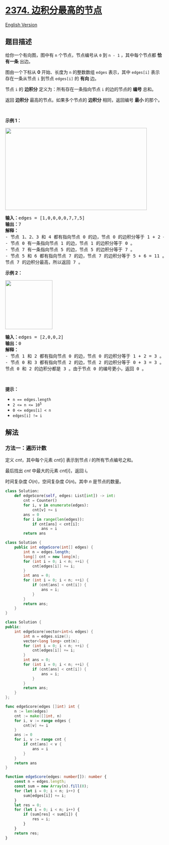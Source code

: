 # [2374. 边积分最高的节点](https://leetcode.cn/problems/node-with-highest-edge-score)

[English Version](/solution/2300-2399/2374.Node%20With%20Highest%20Edge%20Score/README_EN.md)

<!-- tags:图,哈希表 -->

## 题目描述

<!-- 这里写题目描述 -->

<p>给你一个有向图，图中有 <code>n</code> 个节点，节点编号从 <code>0</code> 到 <code>n - 1</code> ，其中每个节点都 <strong>恰有一条</strong> 出边。</p>

<p>图由一个下标从 <strong>0</strong> 开始、长度为 <code>n</code> 的整数数组 <code>edges</code> 表示，其中 <code>edges[i]</code> 表示存在一条从节点 <code>i</code> 到节点 <code>edges[i]</code> 的 <strong>有向</strong> 边。</p>

<p>节点 <code>i</code> 的 <strong>边积分</strong> 定义为：所有存在一条指向节点 <code>i</code> 的边的节点的 <strong>编号</strong> 总和。</p>

<p>返回 <strong>边积分</strong> 最高的节点。如果多个节点的 <strong>边积分</strong> 相同，返回编号 <strong>最小</strong> 的那个。</p>

<p>&nbsp;</p>

<p><strong>示例 1：</strong></p>
<img src="https://fastly.jsdelivr.net/gh/doocs/leetcode@main/solution/2300-2399/2374.Node%20With%20Highest%20Edge%20Score/images/image-20220620195403-1.png" style="width: 450px; height: 260px;">
<pre><strong>输入：</strong>edges = [1,0,0,0,0,7,7,5]
<strong>输出：</strong>7
<strong>解释：</strong>
- 节点 1、2、3 和 4 都有指向节点 0 的边，节点 0 的边积分等于 1 + 2 + 3 + 4 = 10 。
- 节点 0 有一条指向节点 1 的边，节点 1 的边积分等于 0 。
- 节点 7 有一条指向节点 5 的边，节点 5 的边积分等于 7 。
- 节点 5 和 6 都有指向节点 7 的边，节点 7 的边积分等于 5 + 6 = 11 。
节点 7 的边积分最高，所以返回 7 。
</pre>

<p><strong>示例 2：</strong></p>
<img src="https://fastly.jsdelivr.net/gh/doocs/leetcode@main/solution/2300-2399/2374.Node%20With%20Highest%20Edge%20Score/images/image-20220620200212-3.png" style="width: 150px; height: 155px;">
<pre><strong>输入：</strong>edges = [2,0,0,2]
<strong>输出：</strong>0
<strong>解释：
</strong>- 节点 1 和 2 都有指向节点 0 的边，节点 0 的边积分等于 1 + 2 = 3 。
- 节点 0 和 3 都有指向节点 2 的边，节点 2 的边积分等于 0 + 3 = 3 。
节点 0 和 2 的边积分都是 3 。由于节点 0 的编号更小，返回 0 。
</pre>

<p>&nbsp;</p>

<p><strong>提示：</strong></p>

<ul>
	<li><code>n == edges.length</code></li>
	<li><code>2 &lt;= n &lt;= 10<sup>5</sup></code></li>
	<li><code>0 &lt;= edges[i] &lt; n</code></li>
	<li><code>edges[i] != i</code></li>
</ul>

## 解法

### 方法一：遍历计数

定义 $cnt$，其中每个元素 $cnt[i]$ 表示到节点 $i$ 的所有节点编号之和。

最后找出 $cnt$ 中最大的元素 $cnt[i]$，返回 $i$。

时间复杂度 $O(n)$，空间复杂度 $O(n)$。其中 $n$ 是节点的数量。

<!-- tabs:start -->

```python
class Solution:
    def edgeScore(self, edges: List[int]) -> int:
        cnt = Counter()
        for i, v in enumerate(edges):
            cnt[v] += i
        ans = 0
        for i in range(len(edges)):
            if cnt[ans] < cnt[i]:
                ans = i
        return ans
```

```java
class Solution {
    public int edgeScore(int[] edges) {
        int n = edges.length;
        long[] cnt = new long[n];
        for (int i = 0; i < n; ++i) {
            cnt[edges[i]] += i;
        }
        int ans = 0;
        for (int i = 0; i < n; ++i) {
            if (cnt[ans] < cnt[i]) {
                ans = i;
            }
        }
        return ans;
    }
}
```

```cpp
class Solution {
public:
    int edgeScore(vector<int>& edges) {
        int n = edges.size();
        vector<long long> cnt(n);
        for (int i = 0; i < n; ++i) {
            cnt[edges[i]] += i;
        }
        int ans = 0;
        for (int i = 0; i < n; ++i) {
            if (cnt[ans] < cnt[i]) {
                ans = i;
            }
        }
        return ans;
    }
};
```

```go
func edgeScore(edges []int) int {
	n := len(edges)
	cnt := make([]int, n)
	for i, v := range edges {
		cnt[v] += i
	}
	ans := 0
	for i, v := range cnt {
		if cnt[ans] < v {
			ans = i
		}
	}
	return ans
}
```

```ts
function edgeScore(edges: number[]): number {
    const n = edges.length;
    const sum = new Array(n).fill(0);
    for (let i = 0; i < n; i++) {
        sum[edges[i]] += i;
    }
    let res = 0;
    for (let i = 0; i < n; i++) {
        if (sum[res] < sum[i]) {
            res = i;
        }
    }
    return res;
}
```

<!-- tabs:end -->

<!-- end -->

